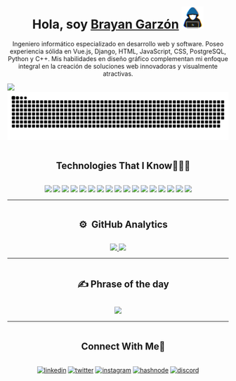 
<div align="center">
<h1 align="center">Hola, soy <a href="https://github.com/BrayanGarzon">Brayan Garzón</a> <picture><img src = "https://github.com/0xAbdulKhalid/0xAbdulKhalid/raw/main/assets/mdImages/about_me.gif" width = 50px></picture> </h1>
  <p>Ingeniero informático especializado en desarrollo web y software. Poseo experiencia sólida en Vue.js, Django, HTML, JavaScript, CSS, PostgreSQL, Python y C++. Mis habilidades en diseño gráfico complementan mi enfoque integral en la creación de soluciones web innovadoras y visualmente atractivas.</p>
</div>

<img  src="https://github.com/BrayanGarzon/BrayanGarzon/assets/70782115/e0fc00bd-91bd-4684-8ac0-dd736c83a7b4">


<!--- snake -->
<div align="center">
  <img  src="https://github.com/1999AZZAR/1999AZZAR/blob/main/resources/img/grid-snake.svg"
       alt="snake" /></a>
</div>




<!--h1 without bottom border-->
<div id="user-content-toc">
  <ul align="center">
    <summary><h2 style="display: inline-block">Technologies That I Know👨🏻‍💻</h2></summary>
  </ul>
</div>


<p align="center">
    <img  src="https://img.shields.io/badge/c++-%2300599C.svg?style=for-the-badge&logo=c%2B%2B&logoColor=white"/>
    <img src="https://img.shields.io/badge/css3-%231572B6.svg?style=for-the-badge&logo=css3&logoColor=white"/>
    <img  src="https://img.shields.io/badge/html5-%23E34F26.svg?style=for-the-badge&logo=html5&logoColor=white"/>
    <img  src="https://img.shields.io/badge/javascript-%23323330.svg?style=for-the-badge&logo=javascript&logoColor=%23F7DF1E"/>
    <img  src="https://img.shields.io/badge/python-3670A0?style=for-the-badge&logo=python&logoColor=ffdd54"/>
    <img  src="https://img.shields.io/badge/typescript-%23007ACC.svg?style=for-the-badge&logo=typescript&logoColor=white"/>
    <img  src="https://img.shields.io/badge/DigitalOcean-%230167ff.svg?style=for-the-badge&logo=digitalOcean&logoColor=white"/>
    <img  src="https://img.shields.io/badge/angular-%23DD0031.svg?style=for-the-badge&logo=angular&logoColor=white"/>
    <img  src="https://img.shields.io/badge/django-%23092E20.svg?style=for-the-badge&logo=django&logoColor=white"/>
    <img  src="https://img.shields.io/badge/vuejs-%2335495e.svg?style=for-the-badge&logo=vuedotjs&logoColor=%234FC08D"/>
    <img  src="https://img.shields.io/badge/mysql-%2300f.svg?style=for-the-badge&logo=mysql&logoColor=white"/>
    <img  src="https://img.shields.io/badge/postgres-%23316192.svg?style=for-the-badge&logo=postgresql&logoColor=white"/>
    <img  src="https://img.shields.io/badge/adobeillustrator-%23FF9A00.svg?style=for-the-badge&logo=adobeillustrator&logoColor=white"/>
    <img  src="https://img.shields.io/badge/affinitydesginer-%231B72BE.svg?style=for-the-badge&logo=affinity-designer&logoColor=white"/>
    <img  src="https://img.shields.io/badge/Adobe%20XD-470137?style=for-the-badge&logo=Adobe%20XD&logoColor=#FF61F6"/>
    <img  src="https://img.shields.io/badge/adobephotoshop-%2331A8FF.svg?style=for-the-badge&logo=adobephotoshop&logoColor=white"/>
    <img  src="https://img.shields.io/badge/Canva-%2300C4CC.svg?style=for-the-badge&logo=Canva&logoColor=white"/>
    
    
  
  
</p>




---



<div id="user-content-toc">
  <ul align="center">
    <summary><h2 style="display: inline-block">⚙️ &nbsp;GitHub Analytics</h2></summary>  
  </ul>
</div>


<p align="center">
<a href="https://github.com/BrayanGarzon">
  <img height="180em" src="https://github-readme-streak-stats.herokuapp.com/?user=BrayanGarzon&theme=algolia&hide_border=false"/>
  <img height="180em" src="https://github-readme-stats.vercel.app/api/top-langs/?username=BrayanGarzon&theme=algolia&hide_border=false&include_all_commits=false&count_private=false&layout=compact"/>
</a>
</p>


---


<div id="user-content-toc">
  <ul align="center">
    <summary><h2 style="display: inline-block">✍️ Phrase of the day</h2></summary>
  </ul>
</div>

<p align="center">
  <img height="200em" src="https://quotes-github-readme.vercel.app/api?type=horizontal&theme=radical"/>
</p>

---


<!-- Connect with me -->
<!--h2 without bottom border-->
<div id="user-content-toc">
  <ul align="center">
    <summary><h2 style="display: inline-block">Connect With Me🤝</h2></summary>
  </ul>
</div>

<!--icons and links-->
<p align="center">
<a href="#" target="blank"><img align="center" src="https://user-images.githubusercontent.com/88904952/234979284-68c11d7f-1acc-4f0c-ac78-044e1037d7b0.png" alt="linkedin" height="50" width="50" /></a>
<a href="#" target="blank"><img align="center" src="https://user-images.githubusercontent.com/88904952/234980676-61bfb021-ecc8-48f7-88e6-34c1b06c4a58.png" alt="twitter" height="50" width="50" /></a> 
<a href="#" target="blank"><img align="center" src="https://user-images.githubusercontent.com/88904952/234981169-2dd1e58f-4b7e-468c-8213-034ba62156c3.png" alt="instagram" height="50" width="50" /></a>
<a href="#" target="blank"><img align="center" src="https://user-images.githubusercontent.com/88904952/234982196-562aea17-5532-4550-8c08-1c7cb994a541.png" alt="hashnode" height="50" width="50" /></a>
<a href="#" target="blank"><img align="center" src="https://user-images.githubusercontent.com/88904952/234982627-019fd336-6248-453c-9b05-97c13fd1d207.png" alt="discord" height="50" width="50" /></a>
  
</p>
